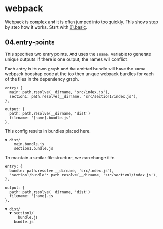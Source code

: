 # webpack

Webpack is complex and it is often jumped into too quickly.  This shows step by
step how it works.  Start with
[01.basic]().

## 04.entry-points

This specifies two entry points.  And uses the `[name]` variable to generate
unique outputs.  If there is one output, the names will conflict.

Each entry is its own graph and the emitted bundle will have the same webpack
boostrap code at the top then unique webpack bundles for each of the files in
the dependency graph.

```
entry: {
  main: path.resolve(__dirname, 'src/index.js'),
  section1: path.resolve(__dirname, 'src/section1/index.js'),
},

output: {
  path: path.resolve(__dirname, 'dist'),
  filename: '[name].bundle.js'
},
```

This config results in bundles placed here.

```
▼ dist/
    main.bundle.js
    section1.bundle.js
```

To maintain a similar file structure, we can change it to.

```
entry: {
  bundle: path.resolve(__dirname, 'src/index.js'),
  'section1/bundle': path.resolve(__dirname, 'src/section1/index.js'),
},

output: {
  path: path.resolve(__dirname, 'dist'),
  filename: '[name].js'
},
```


```
▼ dist/
  ▼ section1/
      bundle.js
    bundle.js
```
